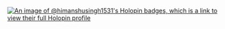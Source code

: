 [![An image of @himanshusingh1531's Holopin badges, which is a link to view their full Holopin profile](https://holopin.me/himanshusingh1531)](https://holopin.io/@himanshusingh1531)
